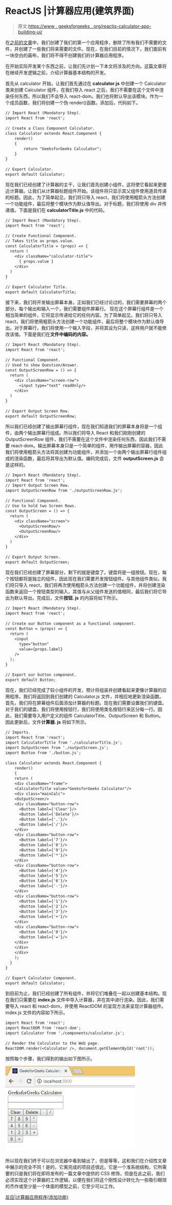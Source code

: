 # ReactJS |计算器应用(建筑界面)

> 原文:[https://www . geeksforgeeks . org/reactjs-calculator-app-building-ui/](https://www.geeksforgeeks.org/reactjs-calculator-app-building-ui/)

在[之前的文章](https://www.geeksforgeeks.org/reactjs-calculator-app-structure/)中，我们创建了我们的第一个应用程序，删除了所有我们不需要的文件，并创建了一些我们将来需要的文件。现在，在我们目前的情况下，我们面前有一块空白的画布，我们将不得不创建我们的计算器应用程序。

在开始实际开发某个东西之前，让我们先计划一下本文将涉及的方向。这篇文章将在继续开发逻辑之前，介绍计算器基本结构的开发。

首先从 calculator 开始，让我们首先通过在 **calculator.js** 中创建一个 Calculator 类来创建 Calculator 组件，在我们导入 react 之后，我们不需要在这个文件中渲染任何东西，所以我们不会导入 react-dom。我们也将默认导出该模块。作为一个成员函数，我们将创建一个伪 render()函数。添加后，代码如下。

```
// Import React (Mandatory Step).
import React from 'react';

// Create a Class Component Calculator.
class Calculator extends React.Component {
    render()
    {
        return "GeeksforGeeks Calculator";
    }
}

// Export Calculator.
export default Calculator;
```

现在我们已经创建了计算器的主干，让我们首先创建小组件，这将使它看起来更接近计算器。让我们从计算器标题组件开始。该组件将只显示其父组件使用道具传递的标题。因此，为了简单起见，我们将只导入 react，我们将使用粗箭头方法创建一个功能组件，最后将整个模块作为默认值导出。对于标题，我们将使用 div 并传递值。下面是我们在 **calculatorTitle.js** 中的代码。

```
// Import React (Mandatory Step).
import React from 'react';

// Create Functional Component.
// Takes title as props.value.
const CalculatorTitle = (props) => {
  return (
    <div className="calculator-title">
      { props.value } 
    </div>
  )
}

// Export Calculator Title.
export default CalculatorTitle;
```

接下来，我们将开发输出屏幕本身。正如我们已经讨论过的，我们需要屏幕的两个部分，每个输出和输入一个，我们需要组件屏幕行。
现在这个屏幕行组件是一个相当简单的组件，它将显示传递给它的任何内容。为了简单起见，我们将只导入 react，我们将使用粗箭头方法创建一个功能组件，最后将整个模块作为默认值导出。对于屏幕行，我们将使用一个输入字段，并将其设为只读，这样用户就不能修改该值。下面是我们在**文件中编码的内容。**

```
// Import React (Mandatory Step).
import React from 'react';

// Functional Component.
// Used to show Question/Answer.
const OutputScreenRow = () => {
  return (
    <div className="screen-row">
      <input type="text" readOnly/>
    </div>
  )
}

// Export Output Screen Row.
export default OutputScreenRow;
```

所以我们已经创建了输出屏幕行组件，现在我们知道我们的屏幕本身将是一个组件，由两个输出屏幕行组成。所以我们将导入 React 和我们刚刚创建的 OutputScreenRow 组件，我们不需要在这个文件中渲染任何东西，因此我们不需要 react-dom。输出屏幕本身只是一个简单的组件，用作输出屏幕的容器，因此我们将使用粗箭头方法将其创建为功能组件，并添加一个由两个输出屏幕行组件组成的渲染函数，最后将其导出为默认值。编码完成后，文件 **outputScreen.js** 会是这样的。

```
// Import React (Mandatory Step).
import React from 'react';
// Import Output Screen Row.
import OutputScreenRow from './outputScreenRow.js';

// Functional Component.
// Use to hold two Screen Rows.
const OutputScreen = () => {
  return (
    <div className="screen">
      <OutputScreenRow/>
      <OutputScreenRow/>
    </div>
  )
}

// Export Output Screen.
export default OutputScreen;
```

现在我们已经创建了屏幕部分，剩下的就是键盘了。键盘将是一组按钮。现在，每个按钮都将是独立的组件，因此现在我们需要开发按钮组件。与其他组件类似，我们将只导入 react，我们将再次使用粗箭头方法创建一个功能组件，并将创建渲染函数来返回一个按钮类型的输入，其值与从父组件发送的值相同，最后我们将它导出为默认导出。完成后，文件**按钮. js** 的内容将如下所示。

```
// Import React (Mandatory Step).
import React from 'react';

// Create our Button component as a functional component.
const Button = (props) => {
  return (
    <input
      type="button"
      value={props.label}
    />
  );
}

// Export our button component.
export default Button;
```

现在，我们已经完成了较小组件的开发，预计将组装并创建看起来更像计算器的应用程序。我们将返回到我们创建的 Calculator.js 文件，并相应地更新渲染函数。首先，我们将在屏幕组件后面添加计算器的标题。现在我们需要设置我们的键盘。对于我们的键盘，我们将使用按钮行，我们将使用类名按钮行来区分每一行。因此，我们需要导入用户定义的组件 CalculatorTitle、OutputScreen 和 Button。因此更新后，文件**计算器. js** 将如下所示。

```
// Imports.
import React from 'react';
import CalculatorTitle from './calculatorTitle.js';
import OutputScreen from './outputScreen.js';
import Button from './button.js';

class Calculator extends React.Component {
    render()
    {
    return (
    <div className="frame">
    <CalculatorTitle value="GeeksforGeeks Calculator"/>
    <div class="mainCalc">
    <OutputScreen/>
    <div className="button-row">
      <Button label={'Clear'}/>
      <Button label={'Delete'}/>
      <Button label={'.'}/>
      <Button label={'/'}/>
    </div>
    <div className="button-row">
      <Button label={'7'}/>
      <Button label={'8'}/>
      <Button label={'9'}/>
      <Button label={'*'}/>
    </div>
    <div className="button-row">
      <Button label={'4'}/>
      <Button label={'5'}/>
      <Button label={'6'}/>
      <Button label={'-'}/>
    </div>
    <div className="button-row">
      <Button label={'1'}/>
      <Button label={'2'}/>
      <Button label={'3'}/>
      <Button label={'+'}/>
    </div>
    <div className="button-row">
      <Button label={'0'}/>
      <Button label={'='}/>
    </div>
    </div>
    </div>
    );
  }
}

// Export Calculator Component.
export default Calculator;
```

到目前为止，我们已经创建了所有组件，并将它们堆叠在一起以创建基本结构。现在我们只需要在 **index.js** 文件中导入计算器，并在其中进行渲染。因此，我们需要导入 react 和 react-dom，并使用 ReactDOM 的呈现方法来呈现计算器组件。index.js 文件的内容如下所示。

```
import React from 'react';
import ReactDOM from 'react-dom';
import Calculator from './components/calculator.js';

// Render the Calculator to the Web page.
ReactDOM.render(<Calculator />, document.getElementById('root'));
```

按照每个步骤，我们得到的输出如下图所示。

[![](img/18c52549a36c0e732dba1811ed807c10.png)](https://media.geeksforgeeks.org/wp-content/uploads/gfg_barebones-1.jpg)

所以现在我们终于可以在浏览器中看到输出了，但是等等，这和我们在介绍性文章中展示的完全不同！是的，它离完成的项目还很远，它是一个准系统结构，它所需要的只是我们将在即将发布的一篇文章中提供的 CSS 修饰，但是在此之前，我们必须实现这个计算器的工作逻辑，以便在我们将这个刚性设计转化为一些吸引眼球的杰作或至少是一个体面的模型之前，它至少可以工作。

[反应|计算器应用程序(添加功能)](https://www.geeksforgeeks.org/reactjs-calculator-app-adding-functionality/?ref=rp)